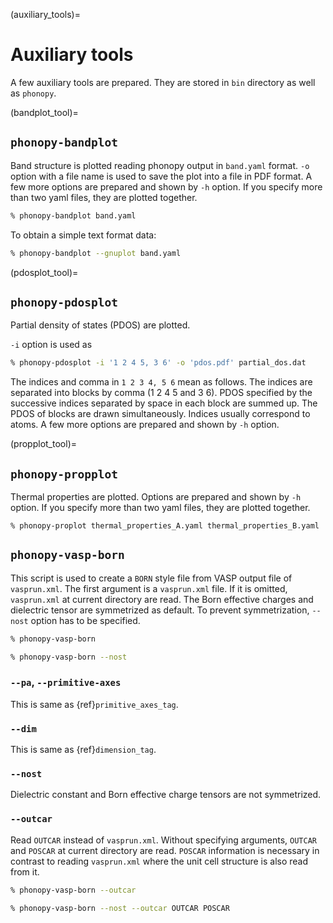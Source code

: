 (auxiliary_tools)=

# Auxiliary tools

A few auxiliary tools are prepared. They are stored in `bin` directory as well
as `phonopy`.

(bandplot_tool)=

## `phonopy-bandplot`

Band structure is plotted reading phonopy output in `band.yaml` format. `-o`
option with a file name is used to save the plot into a file in PDF format. A
few more options are prepared and shown by `-h` option. If you specify more than
two yaml files, they are plotted together.

```bash
% phonopy-bandplot band.yaml
```

To obtain a simple text format data:

```bash
% phonopy-bandplot --gnuplot band.yaml
```

(pdosplot_tool)=

## `phonopy-pdosplot`

Partial density of states (PDOS) are plotted.

`-i` option is used as

```bash
% phonopy-pdosplot -i '1 2 4 5, 3 6' -o 'pdos.pdf' partial_dos.dat
```

The indices and comma in `1 2 3 4, 5 6` mean as follows. The indices are
separated into blocks by comma (1 2 4 5 and 3 6). PDOS specified by the
successive indices separated by space in each block are summed up. The PDOS of
blocks are drawn simultaneously. Indices usually correspond to atoms. A few more
options are prepared and shown by `-h` option.

(propplot_tool)=

## `phonopy-propplot`

Thermal properties are plotted. Options are prepared and shown by `-h` option.
If you specify more than two yaml files, they are plotted together.

```
% phonopy-proplot thermal_properties_A.yaml thermal_properties_B.yaml
```

## `phonopy-vasp-born`

This script is used to create a `BORN` style file from VASP output file of
`vasprun.xml`. The first argument is a `vasprun.xml` file. If it is omitted,
`vasprun.xml` at current directory are read. The Born effective charges and
dielectric tensor are symmetrized as default. To prevent symmetrization,
`--nost` option has to be specified.

```bash
% phonopy-vasp-born
```

```bash
% phonopy-vasp-born --nost
```

### `--pa`, `--primitive-axes`

This is same as {ref}`primitive_axes_tag`.

### `--dim`

This is same as {ref}`dimension_tag`.

### `--nost`

Dielectric constant and Born effective charge tensors are not symmetrized.

### `--outcar`

Read `OUTCAR` instead of `vasprun.xml`. Without specifying arguments, `OUTCAR`
and `POSCAR` at current directory are read. `POSCAR` information is necessary in
contrast to reading `vasprun.xml` where the unit cell structure is also read
from it.

```bash
% phonopy-vasp-born --outcar
```

```bash
% phonopy-vasp-born --nost --outcar OUTCAR POSCAR
```
